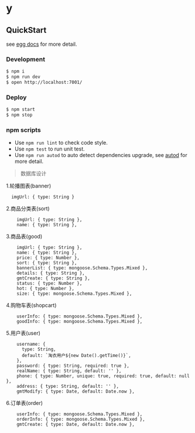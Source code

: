# y



## QuickStart

<!-- add docs here for user -->

see [egg docs][egg] for more detail.

### Development

```bash
$ npm i
$ npm run dev
$ open http://localhost:7001/
```

### Deploy

```bash
$ npm start
$ npm stop
```

### npm scripts

- Use `npm run lint` to check code style.
- Use `npm test` to run unit test.
- Use `npm run autod` to auto detect dependencies upgrade, see [autod](https://www.npmjs.com/package/autod) for more detail.


[egg]: https://eggjs.org


> 数据库设计

1.轮播图表(banner)
```
  imgUrl: { type: String }
```

2.商品分类表(sort)
```
    imgUrl: { type: String },
    name: { type: String },
```

3.商品表(good)
```
    imgUrl: { type: String },
    name: { type: String },
    price: { type: Number },
    sort: { type: String },
    bannerList: { type: mongoose.Schema.Types.Mixed },
    details: { type: String },
    gmtCreate: { type: String },
    status: { type: Number },
    hot: { type: Number },
    size: { type: mongoose.Schema.Types.Mixed },
```

4.购物车表(shopcart)
```
    userInfo: { type: mongoose.Schema.Types.Mixed },
    goodInfo: { type: mongoose.Schema.Types.Mixed },
```

5.用户表(user)
```
    username: {
      type: String,
      default: `淘衣用户${new Date().getTime()}`,
    },
    password: { type: String, required: true },
    realName: { type: String, default: '' },
    phone: { type: Number, unique: true, required: true, default: null },
    address: { type: String, default: '' },
    gmtModify: { type: Date, default: Date.now },
```

6.订单表(order)
```
    userInfo: { type: mongoose.Schema.Types.Mixed },
    orderInfo: { type: mongoose.Schema.Types.Mixed },
    gmtCreate: { type: Date, default: Date.now },
```